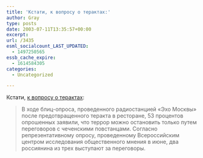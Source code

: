 ```yaml
---
title: 'Кстати, к вопросу о терактах:'
author: Gray
type: posts
date: 2003-07-11T13:35:57+00:00
excerpt:
url: /3435
esml_socialcount_LAST_UPDATED:
  - 1497250565
essb_cache_expire:
  - 1614584305
categories:
  - Uncategorized

---
```








Кстати, <a href="http://inopressa.ru/details.html?id=13464" target="_blank">к вопросу о терактах</a>:

> В ходе блиц-опроса, проведенного радиостанцией &#171;Эхо Москвы&#187; после предотвращенного теракта в ресторане, 53 процентов опрошенных заявили, что террор можно остановить только путем переговоров с чеченскими повстанцами. Согласно репрезентативному опросу, проведенному Всероссийским центром исследования общественного мнения в июне, два россиянина из трех выступают за переговоры.